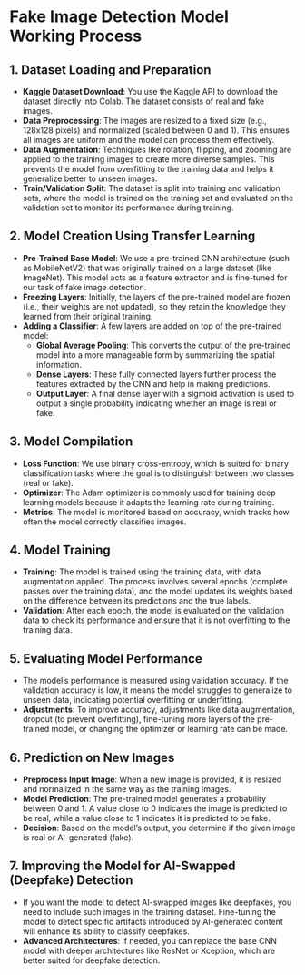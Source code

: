 # Fake Image Detection Model Working Process

## 1. Dataset Loading and Preparation
- **Kaggle Dataset Download**: You use the Kaggle API to download the dataset directly into Colab. The dataset consists of real and fake images.
- **Data Preprocessing**: The images are resized to a fixed size (e.g., 128x128 pixels) and normalized (scaled between 0 and 1). This ensures all images are uniform and the model can process them effectively.
- **Data Augmentation**: Techniques like rotation, flipping, and zooming are applied to the training images to create more diverse samples. This prevents the model from overfitting to the training data and helps it generalize better to unseen images.
- **Train/Validation Split**: The dataset is split into training and validation sets, where the model is trained on the training set and evaluated on the validation set to monitor its performance during training.

## 2. Model Creation Using Transfer Learning
- **Pre-Trained Base Model**: We use a pre-trained CNN architecture (such as MobileNetV2) that was originally trained on a large dataset (like ImageNet). This model acts as a feature extractor and is fine-tuned for our task of fake image detection.
- **Freezing Layers**: Initially, the layers of the pre-trained model are frozen (i.e., their weights are not updated), so they retain the knowledge they learned from their original training.
- **Adding a Classifier**: A few layers are added on top of the pre-trained model:
  - **Global Average Pooling**: This converts the output of the pre-trained model into a more manageable form by summarizing the spatial information.
  - **Dense Layers**: These fully connected layers further process the features extracted by the CNN and help in making predictions.
  - **Output Layer**: A final dense layer with a sigmoid activation is used to output a single probability indicating whether an image is real or fake.

## 3. Model Compilation
- **Loss Function**: We use binary cross-entropy, which is suited for binary classification tasks where the goal is to distinguish between two classes (real or fake).
- **Optimizer**: The Adam optimizer is commonly used for training deep learning models because it adapts the learning rate during training.
- **Metrics**: The model is monitored based on accuracy, which tracks how often the model correctly classifies images.

## 4. Model Training
- **Training**: The model is trained using the training data, with data augmentation applied. The process involves several epochs (complete passes over the training data), and the model updates its weights based on the difference between its predictions and the true labels.
- **Validation**: After each epoch, the model is evaluated on the validation data to check its performance and ensure that it is not overfitting to the training data.

## 5. Evaluating Model Performance
- The model’s performance is measured using validation accuracy. If the validation accuracy is low, it means the model struggles to generalize to unseen data, indicating potential overfitting or underfitting.
- **Adjustments**: To improve accuracy, adjustments like data augmentation, dropout (to prevent overfitting), fine-tuning more layers of the pre-trained model, or changing the optimizer or learning rate can be made.

## 6. Prediction on New Images
- **Preprocess Input Image**: When a new image is provided, it is resized and normalized in the same way as the training images.
- **Model Prediction**: The pre-trained model generates a probability between 0 and 1. A value close to 0 indicates the image is predicted to be real, while a value close to 1 indicates it is predicted to be fake.
- **Decision**: Based on the model’s output, you determine if the given image is real or AI-generated (fake).

## 7. Improving the Model for AI-Swapped (Deepfake) Detection
- If you want the model to detect AI-swapped images like deepfakes, you need to include such images in the training dataset. Fine-tuning the model to detect specific artifacts introduced by AI-generated content will enhance its ability to classify deepfakes.
- **Advanced Architectures**: If needed, you can replace the base CNN model with deeper architectures like ResNet or Xception, which are better suited for deepfake detection.

